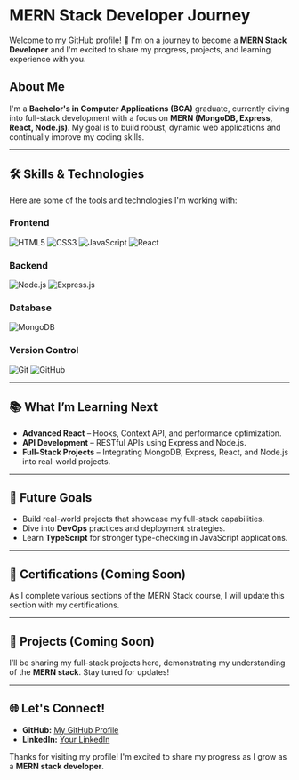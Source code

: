 # MERN Stack Developer Journey

Welcome to my GitHub profile! 👋 I'm on a journey to become a **MERN Stack Developer** and I'm excited to share my progress, projects, and learning experience with you.

## About Me

I'm a **Bachelor's in Computer Applications (BCA)** graduate, currently diving into full-stack development with a focus on **MERN (MongoDB, Express, React, Node.js)**. My goal is to build robust, dynamic web applications and continually improve my coding skills.

---

## 🛠️ Skills & Technologies

Here are some of the tools and technologies I'm working with:

### Frontend
![HTML5](https://img.shields.io/badge/HTML5-E34F26?style=for-the-badge&logo=html5&logoColor=white)
![CSS3](https://img.shields.io/badge/CSS3-1572B6?style=for-the-badge&logo=css3&logoColor=white)
![JavaScript](https://img.shields.io/badge/JavaScript-F7DF1E?style=for-the-badge&logo=javascript&logoColor=black)
![React](https://img.shields.io/badge/React-61DAFB?style=for-the-badge&logo=react&logoColor=black)

### Backend
![Node.js](https://img.shields.io/badge/Node.js-339933?style=for-the-badge&logo=nodedotjs&logoColor=white)
![Express.js](https://img.shields.io/badge/Express.js-000000?style=for-the-badge&logo=express&logoColor=white)

### Database
![MongoDB](https://img.shields.io/badge/MongoDB-47A248?style=for-the-badge&logo=mongodb&logoColor=white)

### Version Control
![Git](https://img.shields.io/badge/Git-F05032?style=for-the-badge&logo=git&logoColor=white)
![GitHub](https://img.shields.io/badge/GitHub-181717?style=for-the-badge&logo=github&logoColor=white)

---

## 📚 What I’m Learning Next

- **Advanced React** – Hooks, Context API, and performance optimization.
- **API Development** – RESTful APIs using Express and Node.js.
- **Full-Stack Projects** – Integrating MongoDB, Express, React, and Node.js into real-world projects.

---

## 🌱 Future Goals

- Build real-world projects that showcase my full-stack capabilities.
- Dive into **DevOps** practices and deployment strategies.
- Learn **TypeScript** for stronger type-checking in JavaScript applications.

---

## 📜 Certifications (Coming Soon)

As I complete various sections of the MERN Stack course, I will update this section with my certifications.

---

## 💼 Projects (Coming Soon)

I’ll be sharing my full-stack projects here, demonstrating my understanding of the **MERN stack**. Stay tuned for updates!

---

## 🌐 Let's Connect!
- **GitHub:** [My GitHub Profile](https://github.com/YourGitHubUsername)
- **LinkedIn:** [Your LinkedIn](https://www.linkedin.com/in/YourLinkedInProfile)

Thanks for visiting my profile! I'm excited to share my progress as I grow as a **MERN stack developer**.
